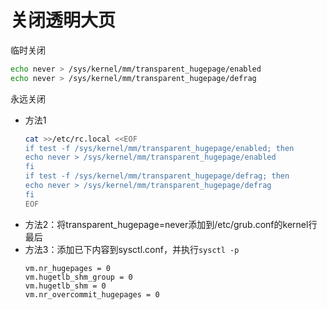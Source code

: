 # 关闭透明大页

临时关闭

```bash
echo never > /sys/kernel/mm/transparent_hugepage/enabled
echo never > /sys/kernel/mm/transparent_hugepage/defrag
```

永远关闭

-   方法1
    ```bash
    cat >>/etc/rc.local <<EOF
    if test -f /sys/kernel/mm/transparent_hugepage/enabled; then
    echo never > /sys/kernel/mm/transparent_hugepage/enabled
    fi
    if test -f /sys/kernel/mm/transparent_hugepage/defrag; then
    echo never > /sys/kernel/mm/transparent_hugepage/defrag
    fi
    EOF
    ```
-   方法2：将transparent\_hugepage=never添加到/etc/grub.conf的kernel行最后
-   方法3：添加已下内容到sysctl.conf，并执行`sysctl -p`
    ```纯文本
    vm.nr_hugepages = 0
    vm.hugetlb_shm_group = 0
    vm.hugetlb_shm = 0
    vm.nr_overcommit_hugepages = 0
    ```
